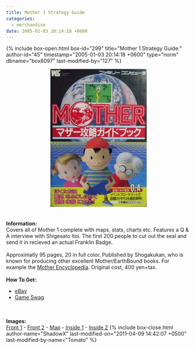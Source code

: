```yaml
---
title: Mother 1 Strategy Guide
categories:
  - merchandise
date: 2005-01-03 20:14:18 +0600
---
```

{% include box-open.html box-id="299" title="Mother 1 Strategy Guide:" author-id="45" timestamp="2005-01-03 20:14:18 +0600" type="norm" dbname="box8097" last-modified-by="127" %}
	<center>
	<img src="/merchandise/images/m1stratg_title.jpg" border="0" alt="Mother 1 Strategy Guide" />
	</center>
	<br /><br />
	<b>Information:</b>
	<br />
	Covers all of Mother 1 complete with maps, stats,
	charts etc. Features a Q & A interview with Shigesato Itoi. The first
	200 people to cut out the seal and send it in recieved an
	actual Franklin Badge.
	<br /><br />
	Approximatly 95 pages, 20 in full color.  Published by
	Shogakukan, who is known for producing other excellent Mother/EarthBound
	books. For example the <a href="/merchandise/misc/encyclopedia.php">Mother
	Encyclopedia</a>. Original cost, 400 yen+tax.
	<br /><br />
	<b>How To Get:</b>
	<br />
	<ul>
	<li><a href="http://www.ebay.com">eBay</a></li>
        <li><a href="http://gameswag.com/view/mother-walkthrough-guide-book/">Game Swag</a></li>
	</ul>
	<br /><br />
	<b>Images:</b>
	<br />
	<a href="/merchandise/images/m1stratg1.jpg">Front 1</a> - <a href="/merchandise/images/m1stratg2.jpg">Front 2</a> - <a href="/merchandise/images/m1stratg3.jpg">Map</a> - 
	<a href="/merchandise/images/m1stratg4.jpg">Inside 1</a> - <a href="/merchandise/images/m1stratg5.jpg">Inside 2</a>
{% include box-close.html author-name="ShadowX" last-modified-on="2011-04-09 14:42:07 +0500" last-modified-by-name="Tomato" %}
